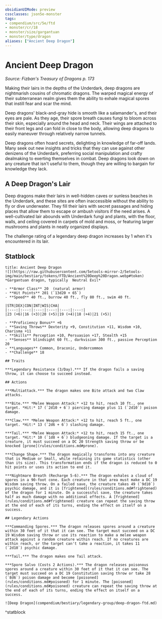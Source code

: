 ```yaml
---
obsidianUIMode: preview
cssclasses: json5e-monster
tags:
- compendium/src/5e/ftd
- monster/cr/18
- monster/size/gargantuan
- monster/type/dragon
aliases: ["Ancient Deep Dragon"]
---
```

# Ancient Deep Dragon
*Source: Fizban's Treasury of Dragons p. 173*  

Making their lairs in the depths of the Underdark, deep dragons are nightmarish cousins of chromatic dragons. The warped magical energy of their subterranean realm gives them the ability to exhale magical spores that instill fear and scar the mind.

Deep dragons' black-and-gray hide is smooth like a salamander's, and their eyes are pale. As they age, their spore breath causes fungi to bloom across their skin, especially around the head and neck. Their wings are attached to their front legs and can fold in close to the body, allowing deep dragons to easily maneuver through relatively narrow tunnels.

Deep dragons often hoard secrets, delighting in knowledge of far-off lands. Many seek out new insights and tricks that they can use against other denizens of the Underdark, preferring social manipulation and crafty dealmaking to exerting themselves in combat. Deep dragons look down on any creature that isn't useful to them, though they are willing to bargain for knowledge they lack.

## A Deep Dragon's Lair

Deep dragons make their lairs in well-hidden caves or sunless beaches in the Underdark, and these sites are often inaccessible without the ability to fly or dive underwater. They fill their lairs with secret passages and hiding places that allow them to escape or ambush visitors if the need arises. A well-cultivated lair abounds with Underdark fungi and plants, with the floor, walls, and ceiling covered in carpets of mold and moss, or featuring larger mushrooms and plants in neatly organized displays.

The challenge rating of a legendary deep dragon increases by 1 when it's encountered in its lair.

## Statblock

```ad-statblock
title: Ancient Deep Dragon
![](https://raw.githubusercontent.com/5etools-mirror-2/5etools-img/main/bestiary/tokens/FTD/Ancient%20Deep%20Dragon.webp#token)
*Gargantuan dragon, typically  Neutral Evil*

- **Armor Class** 20  (natural armor)
- **Hit Points** 201 (`13d20 + 65`)
- **Speed** 40 ft., burrow 40 ft., fly 80 ft., swim 40 ft.

|STR|DEX|CON|INT|WIS|CHA|
|:---:|:---:|:---:|:---:|:---:|:---:|
|23 (+6)|16 (+3)|20 (+5)|19 (+4)|18 (+4)|21 (+5)|

- **Proficiency Bonus** +6
- **Saving Throws** Dexterity +9, Constitution +11, Wisdom +10, Charisma +11
- **Skills** Perception +10, Persuasion +17, Stealth +15
- **Senses** blindsight 60 ft., darkvision 300 ft., passive Perception 20
- **Languages** Common, Draconic, Undercommon
- **Challenge** 18

## Traits

***Legendary Resistance (3/Day).*** If the dragon fails a saving throw, it can choose to succeed instead.

## Actions

***Multiattack.*** The dragon makes one Bite attack and two Claw attacks.

***Bite.*** *Melee Weapon Attack:* +12 to hit, reach 10 ft., one target. *Hit:* 17 (`2d10 + 6`) piercing damage plus 11 (`2d10`) poison damage.

***Claw.*** *Melee Weapon Attack:* +12 to hit, reach 5 ft., one target. *Hit:* 13 (`2d6 + 6`) slashing damage.

***Tail.*** *Melee Weapon Attack:* +12 to hit, reach 15 ft., one target. *Hit:* 10 (`1d8 + 6`) bludgeoning damage. If the target is a creature, it must succeed on a DC 20 Strength saving throw or be knocked [prone](rules/conditions.md#prone).

***Change Shape.*** The dragon magically transforms into any creature that is Medium or Small, while retaining its game statistics (other than its size). This transformation ends if the dragon is reduced to 0 hit points or uses its action to end it.

***Nightmare Breath (Recharge 5-6).*** The dragon exhales a cloud of spores in a 90-foot cone. Each creature in that area must make a DC 19 Wisdom saving throw. On a failed save, the creature takes 49 (`9d10`) psychic damage, and it is [frightened](rules/conditions.md#frightened) of the dragon for 1 minute. On a successful save, the creature takes half as much damage with no additional effects. A [frightened](rules/conditions.md#frightened) creature can repeat the saving throw at the end of each of its turns, ending the effect on itself on a success.

## Legendary Actions

***Commanding Spores.*** The dragon releases spores around a creature within 30 feet of it that it can see. The target must succeed on a DC 19 Wisdom saving throw or use its reaction to make a melee weapon attack against a random creature within reach. If no creatures are within reach, or the target can't take a reaction, it takes 11 (`2d10`) psychic damage.

***Tail.*** The dragon makes one Tail attack.

***Spore Salvo (Costs 2 Actions).*** The dragon releases poisonous spores around a creature within 30 feet of it that it can see. The target must succeed on a DC 19 Constitution saving throw or take 28 (`8d6`) poison damage and become [poisoned](rules/conditions.md#poisoned) for 1 minute. The [poisoned](rules/conditions.md#poisoned) creature can repeat the saving throw at the end of each of its turns, ending the effect on itself on a success.

![Deep Dragon](compendium/bestiary/legendary-group/deep-dragon-ftd.md)
```
^statblock